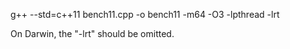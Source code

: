 g++ --std=c++11 bench11.cpp -o bench11 -m64 -O3 -lpthread -lrt

On Darwin, the "-lrt" should be omitted.
